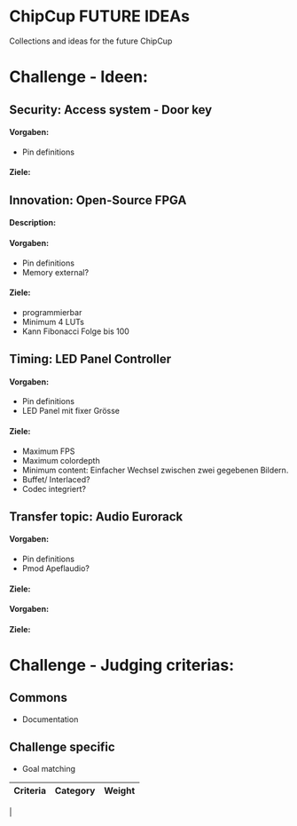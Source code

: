 # ChipCup FUTURE IDEAs
Collections and ideas for the future ChipCup

# Challenge - Ideen:
## Security: Access system - Door key
#### Vorgaben:   
- Pin definitions
#### Ziele:


## Innovation: Open-Source FPGA
#### Description:
#### Vorgaben:
- Pin definitions
- Memory external?
#### Ziele:
- programmierbar
- Minimum 4 LUTs
- Kann Fibonacci Folge bis 100


## Timing: LED Panel Controller
#### Vorgaben:
- Pin definitions
- LED Panel mit fixer Grösse
#### Ziele:
- Maximum FPS
- Maximum colordepth
- Minimum content: Einfacher Wechsel zwischen zwei gegebenen Bildern.
- Buffet/ Interlaced?
- Codec integriert?

## Transfer topic: Audio Eurorack
#### Vorgaben:   
- Pin definitions
- Pmod Apeflaudio?
#### Ziele:


#### Vorgaben:   
#### Ziele:

# Challenge - Judging criterias:
## Commons
- Documentation

## Challenge specific
+ Goal matching


| Criteria | Category   |  Weight   |
|------|------|------|
|
